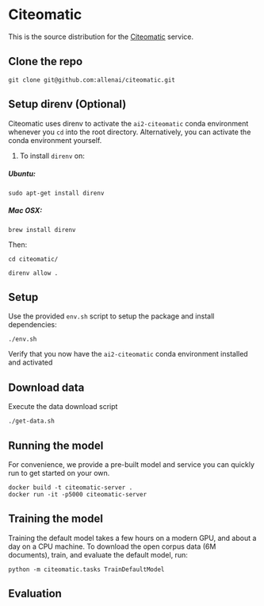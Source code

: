# Citeomatic

This is the source distribution for the [Citeomatic](citeomatic.semanticscholar.org) service.

## Clone the repo
```
git clone git@github.com:allenai/citeomatic.git
```

## Setup direnv (Optional)
Citeomatic uses direnv to activate the `ai2-citeomatic` conda environment whenever you `cd` into the root directory. Alternatively, you can activate the conda environment yourself. 
1. To install `direnv` on:
##### Ubuntu: 
```
sudo apt-get install direnv
```
##### Mac OSX:
```
brew install direnv
```

Then:

`cd citeomatic/`

`direnv allow .`


## Setup

Use the provided `env.sh` script to setup the package and install dependencies:

```
./env.sh
```

Verify that you now have the `ai2-citeomatic` conda environment installed and activated

## Download data

Execute the data download script
```
./get-data.sh

```

## Running the model

For convenience, we provide a pre-built model and service you can quickly run to
get started on your own.

```
docker build -t citeomatic-server .
docker run -it -p5000 citeomatic-server
```

## Training the model

Training the default model takes a few hours on a modern GPU, and about a day on
a CPU machine.  To download the open corpus data (6M documents), train, and
evaluate the default model, run:

```
python -m citeomatic.tasks TrainDefaultModel
```

## Evaluation

